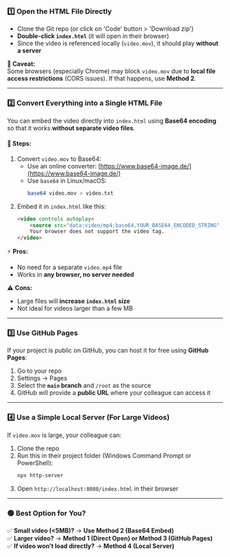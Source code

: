 ### **1️⃣ Open the HTML File Directly**
- Clone the Git repo (or click on 'Code' button > 'Download zip')
- **Double-click `index.html`** (it will open in their browser)
- Since the video is referenced locally (`video.mov`), it should play **without a server**  

**📌 Caveat:**  
Some browsers (especially Chrome) may block `video.mov` due to **local file access restrictions** (CORS issues). If that happens, use **Method 2**.

---

### **2️⃣ Convert Everything into a Single HTML File**
You can embed the video directly into `index.html` using **Base64 encoding** so that it works **without separate video files**.

#### **🔹 Steps:**
1. Convert `video.mov` to Base64:
   - Use an online converter: [https://www.base64-image.de/](https://www.base64-image.de/)
   - Use `base64` in Linux/macOS:
     ```bash
     base64 video.mov > video.txt
     ```
2. Embed it in `index.html` like this:
   ```html
   <video controls autoplay>
       <source src="data:video/mp4;base64,YOUR_BASE64_ENCODED_STRING" type="video/mp4">
       Your browser does not support the video tag.
   </video>
   ```

⚡ **Pros:**  
- No need for a separate `video.mp4` file  
- Works in **any browser, no server needed**  

⚠️ **Cons:**  
- Large files will **increase `index.html` size**  
- Not ideal for videos larger than a few MB  

---

### **3️⃣ Use GitHub Pages**
If your project is public on GitHub, you can host it for free using **GitHub Pages**:  
1. Go to your repo  
2. Settings → Pages  
3. Select the **`main` branch** and `/root` as the source  
4. GitHub will provide a **public URL** where your colleague can access it  

---

### **4️⃣ Use a Simple Local Server (For Large Videos)**
If `video.mov` is large, your colleague can:
1. Clone the repo
2. Run this in their project folder (Windows Command Prompt or PowerShell):
   ```sh
   npx http-server
   ```
3. Open `http://localhost:8080/index.html` in their browser  

---

### **🟢 Best Option for You?**
✅ **Small video (<5MB)?** → **Use Method 2 (Base64 Embed)**  
✅ **Larger video?** → **Method 1 (Direct Open) or Method 3 (GitHub Pages)**  
✅ **If video won’t load directly?** → **Method 4 (Local Server)**  

